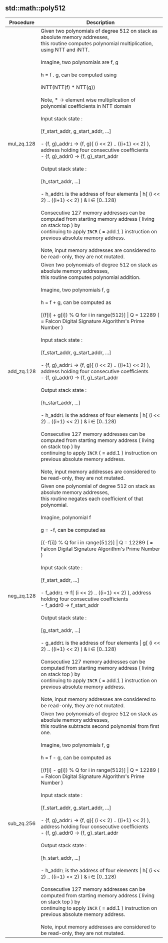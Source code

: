 
## std::math::poly512
| Procedure | Description |
| ----------- | ------------- |
| mul_zq.128 |  Given two polynomials of degree 512 on stack as absolute memory addresses,<br /> this routine computes polynomial multiplication, using NTT and iNTT.<br /><br /> Imagine, two polynomials are f, g<br /><br /> h = f . g, can be computed using<br /><br /> iNTT(NTT(f) * NTT(g))<br /><br /> Note, * -> element wise multiplication of polynomial coefficients in NTT domain<br /><br /> Input stack state :<br /><br /> [f_start_addr, g_start_addr, ...]<br /><br /> - {f, g}_addr`i` -> {f, g}[ (i << 2) .. ((i+1) << 2) ), address holding four consecutive coefficients<br /> - {f, g}_addr0 -> {f, g}_start_addr<br /><br /> Output stack state :<br /><br /> [h_start_addr, ...]<br /><br /> - h_addr`i` is the address of four elements \| h[ (i << 2) .. ((i+1) << 2) ) & i ∈ [0..128)<br /><br /> Consecutive 127 memory addresses can be computed from starting memory address ( living on stack top ) by <br /> continuing to apply `INCR` ( = add.1 ) instruction on previous absolute memory address.<br /><br /> Note, input memory addresses are considered to be read-only, they are not mutated. |
| add_zq.128 |  Given two polynomials of degree 512 on stack as absolute memory addresses,<br /> this routine computes polynomial addition.<br /><br /> Imagine, two polynomials f, g<br /><br /> h = f + g, can be computed as<br /><br /> [(f[i] + g[i]) % Q for i in range(512)] \| Q = 12289 ( = Falcon Digital Signature Algorithm's Prime Number )<br /><br /> Input stack state :<br /><br /> [f_start_addr, g_start_addr, ...]<br /><br /> - {f, g}_addr`i` -> {f, g}[ (i << 2) .. ((i+1) << 2) ), address holding four consecutive coefficients<br /> - {f, g}_addr0 -> {f, g}_start_addr<br /><br /> Output stack state :<br /><br /> [h_start_addr, ...]<br /><br /> - h_addr`i` is the address of four elements \| h[ (i << 2) .. ((i+1) << 2) ) & i ∈ [0..128)<br /><br /> Consecutive 127 memory addresses can be computed from starting memory address ( living on stack top ) by <br /> continuing to apply `INCR` ( = add.1 ) instruction on previous absolute memory address.<br /><br /> Note, input memory addresses are considered to be read-only, they are not mutated. |
| neg_zq.128 |  Given one polynomial of degree 512 on stack as absolute memory addresses,<br /> this routine negates each coefficient of that polynomial.<br /><br /> Imagine, polynomial f<br /><br /> g = -f, can be computed as<br /><br /> [(-f[i]) % Q for i in range(512)] \| Q = 12289 ( = Falcon Digital Signature Algorithm's Prime Number )<br /><br /> Input stack state :<br /><br /> [f_start_addr, ...]<br /><br /> - f_addr`i` -> f[ (i << 2) .. ((i+1) << 2) ), address holding four consecutive coefficients<br /> - f_addr0 -> f_start_addr<br /><br /> Output stack state :<br /><br /> [g_start_addr, ...]<br /><br /> - g_addr`i` is the address of four elements \| g[ (i << 2) .. ((i+1) << 2) ) & i ∈ [0..128)<br /><br /> Consecutive 127 memory addresses can be computed from starting memory address ( living on stack top ) by <br /> continuing to apply `INCR` ( = add.1 ) instruction on previous absolute memory address.<br /><br /> Note, input memory addresses are considered to be read-only, they are not mutated. |
| sub_zq.256 |  Given two polynomials of degree 512 on stack as absolute memory addresses,<br /> this routine subtracts second polynomial from first one.<br /><br /> Imagine, two polynomials f, g<br /><br /> h = f - g, can be computed as<br /><br /> [(f[i] - g[i]) % Q for i in range(512)] \| Q = 12289 ( = Falcon Digital Signature Algorithm's Prime Number )<br /><br /> Input stack state :<br /><br /> [f_start_addr, g_start_addr, ...]<br /><br /> - {f, g}_addr`i` -> {f, g}[ (i << 2) .. ((i+1) << 2) ), address holding four consecutive coefficients<br /> - {f, g}_addr0 -> {f, g}_start_addr<br /><br /> Output stack state :<br /><br /> [h_start_addr, ...]<br /><br /> - h_addr`i` is the address of four elements \| h[ (i << 2) .. ((i+1) << 2) ) & i ∈ [0..128)<br /><br /> Consecutive 127 memory addresses can be computed from starting memory address ( living on stack top ) by <br /> continuing to apply `INCR` ( = add.1 ) instruction on previous absolute memory address.<br /><br /> Note, input memory addresses are considered to be read-only, they are not mutated. |
